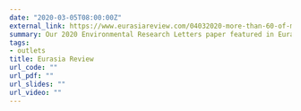 ```yaml
---
date: "2020-03-05T08:00:00Z"
external_link: https://www.eurasiareview.com/04032020-more-than-60-of-myanmars-mangroves-has-been-deforested-in-last-20-years/
summary: Our 2020 Environmental Research Letters paper featured in Eurasia Review.
tags:
- outlets
title: Eurasia Review
url_code: ""
url_pdf: ""
url_slides: ""
url_video: ""
---
```

